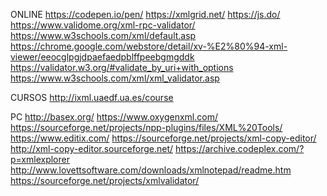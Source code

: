 ONLINE
https://codepen.io/pen/
https://xmlgrid.net/
https://js.do/
https://www.validome.org/xml-rpc-validator/
https://www.w3schools.com/xml/default.asp
https://chrome.google.com/webstore/detail/xv-%E2%80%94-xml-viewer/eeocglpgjdpaefaedpblffpeebgmgddk
https://validator.w3.org/#validate_by_uri+with_options
https://www.w3schools.com/xml/xml_validator.asp

CURSOS
http://ixml.uaedf.ua.es/course


PC
http://basex.org/
https://www.oxygenxml.com/
https://sourceforge.net/projects/npp-plugins/files/XML%20Tools/
https://www.editix.com/
https://sourceforge.net/projects/xml-copy-editor/
http://xml-copy-editor.sourceforge.net/
https://archive.codeplex.com/?p=xmlexplorer
http://www.lovettsoftware.com/downloads/xmlnotepad/readme.htm
https://sourceforge.net/projects/xmlvalidator/

